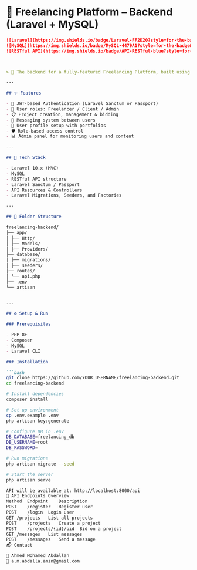 
# 💼 Freelancing Platform – Backend (Laravel + MySQL)

```markdown
![Laravel](https://img.shields.io/badge/Laravel-FF2D20?style=for-the-badge&logo=laravel&logoColor=white)
![MySQL](https://img.shields.io/badge/MySQL-4479A1?style=for-the-badge&logo=mysql&logoColor=white)
![RESTful API](https://img.shields.io/badge/API-RESTful-blue?style=for-the-badge)



> 🔧 The backend for a fully-featured Freelancing Platform, built using **Laravel** and **MySQL**, provides APIs for user authentication, project management, bids, messaging, and admin control.

---

## ✨ Features

- 🔐 JWT-based Authentication (Laravel Sanctum or Passport)
- 👤 User roles: Freelancer / Client / Admin
- 📋 Project creation, management & bidding
- 📨 Messaging system between users
- 📁 User profile setup with portfolios
- 🛡️ Role-based access control
- 📊 Admin panel for monitoring users and content

---

## 🧰 Tech Stack

- Laravel 10.x (MVC)
- MySQL
- RESTful API structure
- Laravel Sanctum / Passport
- API Resources & Controllers
- Laravel Migrations, Seeders, and Factories

---

## 📁 Folder Structure

freelancing-backend/
├── app/
│ ├── Http/
│ ├── Models/
│ ├── Providers/
├── database/
│ ├── migrations/
│ ├── seeders/
├── routes/
│ └── api.php
├── .env
└── artisan


---

## ⚙️ Setup & Run

### Prerequisites

- PHP 8+
- Composer
- MySQL
- Laravel CLI

### Installation

```bash
git clone https://github.com/YOUR_USERNAME/freelancing-backend.git
cd freelancing-backend

# Install dependencies
composer install

# Set up environment
cp .env.example .env
php artisan key:generate

# Configure DB in .env
DB_DATABASE=freelancing_db
DB_USERNAME=root
DB_PASSWORD=

# Run migrations
php artisan migrate --seed

# Start the server
php artisan serve

API will be available at: http://localhost:8000/api
🔐 API Endpoints Overview
Method	Endpoint	Description
POST	/register	Register user
POST	/login	Login user
GET	/projects	List all projects
POST	/projects	Create a project
POST	/projects/{id}/bid	Bid on a project
GET	/messages	List messages
POST	/messages	Send a message
📬 Contact

👤 Ahmed Mohamed Abdallah
📧 a.m.abdalla.amin@gmail.com
